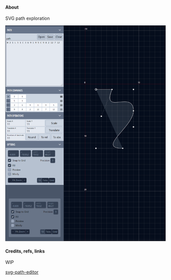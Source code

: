 #### About

SVG path exploration

![](./src/assets/previews/2022-01-26_1-15-04.png)

#### Credits, refs, links

WIP

[svg-path-editor](https://github.com/Yqnn/svg-path-editor)
